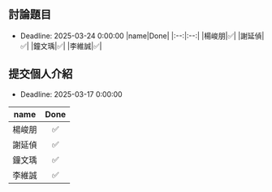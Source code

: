 ## 討論題目
* Deadline: 2025-03-24 0:00:00
|name|Done|
|:--:|:--:|
|楊峻朋|✅|
|謝延偵|✅|
|鐘文瑀|✅|
|李維誠|✅|



## 提交個人介紹
* Deadline: 2025-03-17 0:00:00

  
|name|Done|
|:--:|:--:|
|楊峻朋|✅|
|謝延偵|✅|
|鐘文瑀|✅|
|李維誠|✅|
